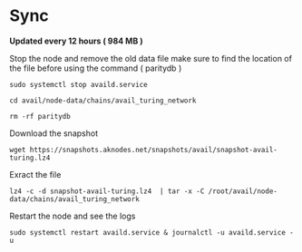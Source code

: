 # Sync

**Updated every 12 hours  ( 984 MB )**

Stop the node and remove the old data file make sure to find the location of the file before using the command ( paritydb )

```
sudo systemctl stop availd.service
```

```
cd avail/node-data/chains/avail_turing_network
```

```
rm -rf paritydb
```

Download the snapshot&#x20;

```
wget https://snapshots.aknodes.net/snapshots/avail/snapshot-avail-turing.lz4
```

Exract the file

```
lz4 -c -d snapshot-avail-turing.lz4  | tar -x -C /root/avail/node-data/chains/avail_turing_network
```

Restart the node and see the logs

```
sudo systemctl restart availd.service & journalctl -u availd.service -u
```
